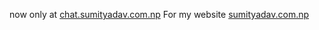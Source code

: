 now only at  [chat.sumityadav.com.np](http://chat.sumityadav.com.np/)
For my website [sumityadav.com.np](http://sumityadav.com.np)

